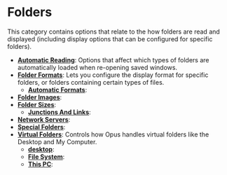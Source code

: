 # Folders

This category contains options that relate to the how folders are read and displayed (including display options that can be configured for specific folders).

- **[Automatic Reading](/Manual/preferences/preferences_categories/folders/automatic_reading.md)**: Options that affect which types of folders are automatically loaded when re-opening saved windows.
- **[Folder Formats](/Manual/preferences/preferences_categories/folders/folder_formats/RAEDME.md)**: Lets you configure the display format for specific folders, or folders containing certain types of files.
  - **[Automatic Formats](/Manual/preferences/preferences_categories/folders/folder_formats/automatic_formats.md)**:
- **[Folder Images](/Manual/preferences/preferences_categories/folders/folder_images.md)**:
- **[Folder Sizes](/Manual/preferences/preferences_categories/folders/folder_sizes/RAEDME.md)**:
  - **[Junctions And Links](/Manual/preferences/preferences_categories/folders/folder_sizes/junctions_and_links.md)**:
- **[Network Servers](/Manual/preferences/preferences_categories/folders/network_servers.md)**:
- **[Special Folders](/Manual/preferences/preferences_categories/folders/special_folders.md)**:
- **[Virtual Folders](/Manual/preferences/preferences_categories/folders/virtual_folders/RAEDME.md)**: Controls how Opus handles virtual folders like the Desktop and My Computer.
  - **[desktop](/Manual/preferences/preferences_categories/folders/virtual_folders/desktop.md)**:
  - **[File System](/Manual/preferences/preferences_categories/folders/virtual_folders/file_system.md)**:
  - **[This PC](/Manual/preferences/preferences_categories/folders/virtual_folders/this_pc.md)**:
